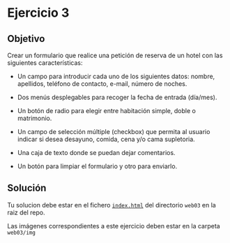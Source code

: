 # Ejercicio 3

## Objetivo

Crear un formulario que realice una petición de reserva de un hotel con las siguientes características:

- Un campo para introducir cada uno de los siguientes datos: nombre, apellidos, teléfono de contacto, e-mail, número de noches.

- Dos menús desplegables para recoger la fecha de entrada (día/mes).

- Un botón de radio para elegir entre habitación simple, doble o matrimonio.

- Un campo de selección múltiple (checkbox) que permita al usuario indicar si desea desayuno, comida, cena y/o cama supletoria.

- Una caja de texto donde se puedan dejar comentarios.

- Un botón para limpiar el formulario y otro para enviarlo.

## Solución

Tu solucion debe estar en el fichero [`index.html`](../../web03/index.html) del directorio `web03` en la raiz del repo.

Las imágenes correspondientes a este ejercicio deben estar en la carpeta `web03/img`
